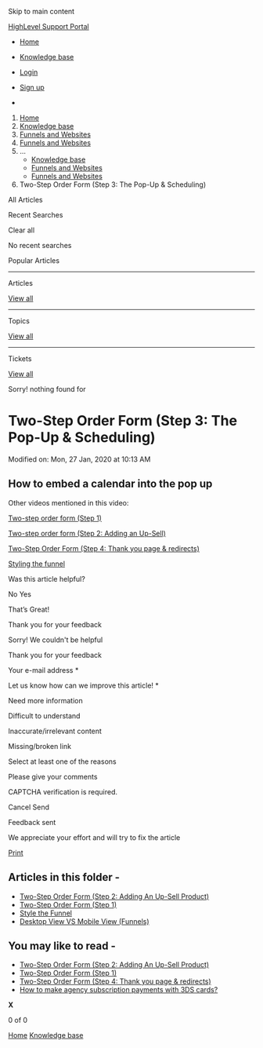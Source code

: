 Skip to main content

[ HighLevel Support Portal ](https://help.gohighlevel.com)

  * [ Home ](/support/home)
  * [ Knowledge base ](/support/solutions)

  * [Login](/support/login)
  * [Sign up](/support/signup)
  * 

  1. [Home](/support/home)
  2. [Knowledge base](/support/solutions)
  3. [Funnels and Websites](/support/solutions/155000000128)
  4. [Funnels and Websites](/support/solutions/folders/48000666011)
  5. ... 
     * [Knowledge base](/support/solutions)
     * [Funnels and Websites](/support/solutions/155000000128)
     * [Funnels and Websites](/support/solutions/folders/48000666011)
  6. Two-Step Order Form (Step 3: The Pop-Up & Scheduling)

All  Articles 

Recent Searches

Clear all

No recent searches

Popular Articles

* * *

Articles

[View all](/support/search/solutions)

* * *

Topics

[View all](/support/search/topics)

* * *

Tickets

[View all](/support/search/tickets)

Sorry! nothing found for   

# Two-Step Order Form (Step 3: The Pop-Up & Scheduling)

Modified on: Mon, 27 Jan, 2020 at 10:13 AM

## How to embed a calendar into the pop up

Other videos mentioned in this video: 

[Two-step order form (Step 1)](https://gohighlevelassist.freshdesk.com/support/solutions/articles/48000980307-two-step-order-form-step-1-)

[Two-step order form (Step 2: Adding an Up-Sell)](https://gohighlevelassist.freshdesk.com/support/solutions/articles/48000980306-two-step-order-form-step-2-adding-an-up-sell-product-)

[Two-Step Order Form (Step 4: Thank you page & redirects)](https://gohighlevelassist.freshdesk.com/support/solutions/articles/48000985183-two-step-order-form-step-4-thank-you-page-redirects-)

[Styling the funnel](https://gohighlevelassist.freshdesk.com/support/solutions/articles/48000980309-style-the-funnel)

Was this article helpful?

No  Yes 

That’s Great!

Thank you for your feedback

Sorry! We couldn't be helpful

Thank you for your feedback

Your e-mail address *

Let us know how can we improve this article! *

Need more information 

Difficult to understand 

Inaccurate/irrelevant content 

Missing/broken link 

Select at least one of the reasons 

Please give your comments 

CAPTCHA verification is required. 

Cancel  Send 

Feedback sent

We appreciate your effort and will try to fix the article

[Print](javascript:print\(\))

## Articles in this folder -

  * [Two-Step Order Form (Step 2: Adding An Up-Sell Product)](/support/solutions/articles/48000980306-two-step-order-form-step-2-adding-an-up-sell-product-)
  * [Two-Step Order Form (Step 1)](/support/solutions/articles/48000980307-two-step-order-form-step-1-)
  * [Style the Funnel](/support/solutions/articles/48000980309-style-the-funnel)
  * [Desktop View VS Mobile View (Funnels)](/support/solutions/articles/48000980310-desktop-view-vs-mobile-view-funnels-)

## You may like to read -

  * [Two-Step Order Form (Step 2: Adding An Up-Sell Product)](/support/solutions/articles/48000980306-two-step-order-form-step-2-adding-an-up-sell-product-)
  * [Two-Step Order Form (Step 1)](/support/solutions/articles/48000980307-two-step-order-form-step-1-)
  * [Two-Step Order Form (Step 4: Thank you page & redirects)](/support/solutions/articles/48000985183-two-step-order-form-step-4-thank-you-page-redirects-)
  * [How to make agency subscription payments with 3DS cards?](/support/solutions/articles/155000001685-how-to-make-agency-subscription-payments-with-3ds-cards-)

**X**

0 of 0 []()

[Home](/support/home) [Knowledge base](/support/solutions)
